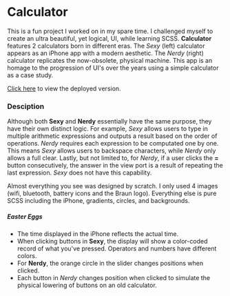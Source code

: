 # Calculator

This is a fun project I worked on in my spare time. I challenged myself to create an ultra beautiful, yet logical, UI, while learning SCSS. **Calculator** features 2 calculators born in different eras. The *Sexy* (left) calculator appears as an iPhone app with a modern aesthetic. The *Nerdy* (right) calculator replicates the now-obsolete, physical machine. This app is an homage to the progression of UI's over the years using a simple calculator as a case study.

[Click here](https://calcstyle.herokuapp.com/) to view the deployed version.

### Desciption
Although both **Sexy** and **Nerdy** essentially have the same purpose, they have their own distinct logic. For example, *Sexy* allows users to type in multiple arithmetic expressions and outputs a result based on the order of operations. *Nerdy* requires each expression to be computated one by one. This means *Sexy* allows users to backspace characters, while *Nerdy* only allows a full clear. Lastly, but not limited to, for *Nerdy*, if a user clicks the **=** button consecutively, the answer in the view port is a result of repeating the last expression. *Sexy* does not have this capability.

Almost everything you see was designed by scratch. I only used 4 images (wifi, bluetooth, battery icons and the Braun logo). Everything else is pure SCSS including the iPhone, gradients, circles, and backgrounds.

##### Easter Eggs
* The time displayed in the iPhone reflects the actual time.
* When clicking buttons in **Sexy**, the display will show a color-coded record of what you've pressed. Operators and numbers have different colors.
* For **Nerdy**, the orange circle in the slider changes positions when clicked.
* Each button in *Nerdy* changes position when clicked to simulate the physical lowering of buttons on an old calculator.